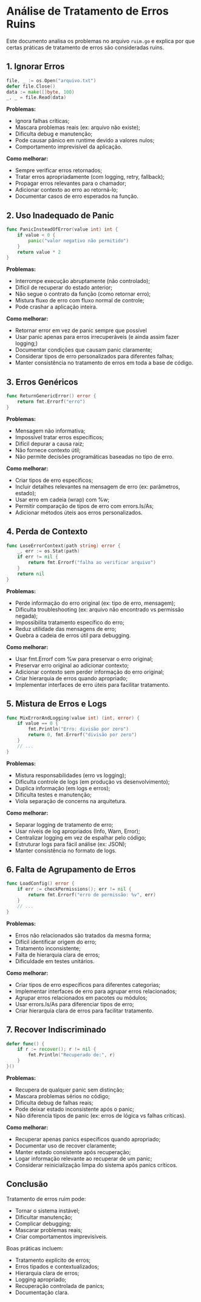 # Análise de Tratamento de Erros Ruins

Este documento analisa os problemas no arquivo `ruim.go` e explica por que certas práticas de tratamento de erros são consideradas ruins.

## 1. Ignorar Erros
```go
file, _ := os.Open("arquivo.txt")
defer file.Close()
data := make([]byte, 100)
_, _ = file.Read(data)
```
**Problemas:**
- Ignora falhas críticas;
- Mascara problemas reais (ex: arquivo não existe);
- Dificulta debug e manutenção;
- Pode causar pânico em runtime devido a valores nulos;
- Comportamento imprevisível da aplicação.

**Como melhorar:**
- Sempre verificar erros retornados;
- Tratar erros apropriadamente (com logging, retry, fallback);
- Propagar erros relevantes para o chamador;
- Adicionar contexto ao erro ao retorná-lo;
- Documentar casos de erro esperados na função.

## 2. Uso Inadequado de Panic
```go
func PanicInsteadOfError(value int) int {
    if value < 0 {
        panic("valor negativo não permitido")
    }
    return value * 2
}
```
**Problemas:**
- Interrompe execução abruptamente (não controlado);
- Difícil de recuperar do estado anterior;
- Não segue o contrato da função (como retornar erro);
- Mistura fluxo de erro com fluxo normal de controle;
- Pode crashar a aplicação inteira.

**Como melhorar:**
- Retornar error em vez de panic sempre que possível
- Usar panic apenas para erros irrecuperáveis (e ainda assim fazer logging;)
- Documentar condições que causam panic claramente;
- Considerar tipos de erro personalizados para diferentes falhas;
- Manter consistência no tratamento de erros em toda a base de código.

## 3. Erros Genéricos
```go
func ReturnGenericError() error {
    return fmt.Errorf("erro")
}
```
**Problemas:**
- Mensagem não informativa;
- Impossível tratar erros específicos;
- Difícil depurar a causa raiz;
- Não fornece contexto útil;
- Não permite decisões programáticas baseadas no tipo de erro.

**Como melhorar:**
- Criar tipos de erro específicos;
- Incluir detalhes relevantes na mensagem de erro (ex: parâmetros, estado);
- Usar erro em cadeia (wrap) com %w;
- Permitir comparação de tipos de erro com errors.Is/As;
- Adicionar métodos úteis aos erros personalizados.

## 4. Perda de Contexto
```go
func LoseErrorContext(path string) error {
    _, err := os.Stat(path)
    if err != nil {
        return fmt.Errorf("falha ao verificar arquivo")
    }
    return nil
}
```
**Problemas:**
- Perde informação do erro original (ex: tipo de erro, mensagem);
- Dificulta troubleshooting (ex: arquivo não encontrado vs permissão negada);
- Impossibilita tratamento específico do erro;
- Reduz utilidade das mensagens de erro;
- Quebra a cadeia de erros útil para debugging.

**Como melhorar:**
- Usar fmt.Errorf com %w para preservar o erro original;
- Preservar erro original ao adicionar contexto;
- Adicionar contexto sem perder informação do erro original;
- Criar hierarquia de erros quando apropriado;
- Implementar interfaces de erro úteis para facilitar tratamento.

## 5. Mistura de Erros e Logs
```go
func MixErrorAndLogging(value int) (int, error) {
    if value == 0 {
        fmt.Println("Erro: divisão por zero")
        return 0, fmt.Errorf("divisão por zero")
    }
    // ...
}
```
**Problemas:**
- Mistura responsabilidades (erro vs logging);
- Dificulta controle de logs (em produção vs desenvolvimento);
- Duplica informação (em logs e erros);
- Dificulta testes e manutenção;
- Viola separação de concerns na arquitetura.

**Como melhorar:**
- Separar logging de tratamento de erro;
- Usar níveis de log apropriados (Info, Warn, Error);
- Centralizar logging em vez de espalhar pelo código;
- Estruturar logs para fácil análise (ex: JSON);
- Manter consistência no formato de logs.

## 6. Falta de Agrupamento de Erros
```go
func LoadConfig() error {
    if err := checkPermissions(); err != nil {
        return fmt.Errorf("erro de permissão: %v", err)
    }
    // ...
}
```
**Problemas:**
- Erros não relacionados são tratados da mesma forma;
- Difícil identificar origem do erro;
- Tratamento inconsistente;
- Falta de hierarquia clara de erros;
- Dificuldade em testes unitários.

**Como melhorar:**
- Criar tipos de erro específicos para diferentes categorias;
- Implementar interfaces de erro para agrupar erros relacionados;
- Agrupar erros relacionados em pacotes ou módulos;
- Usar errors.Is/As para diferenciar tipos de erro;
- Criar hierarquia clara de erros para facilitar tratamento.

## 7. Recover Indiscriminado
```go
defer func() {
    if r := recover(); r != nil {
        fmt.Println("Recuperado de:", r)
    }
}()
```
**Problemas:**
- Recupera de qualquer panic sem distinção;
- Mascara problemas sérios no código;
- Dificulta debug de falhas reais;
- Pode deixar estado inconsistente após o panic;
- Não diferencia tipos de panic (ex: erros de lógica vs falhas críticas).

**Como melhorar:**
- Recuperar apenas panics específicos quando apropriado;
- Documentar uso de recover claramente;
- Manter estado consistente após recuperação;
- Logar informação relevante ao recuperar de um panic;
- Considerar reinicialização limpa do sistema após panics críticos.

## Conclusão

Tratamento de erros ruim pode:
- Tornar o sistema instável;
- Dificultar manutenção;
- Complicar debugging;
- Mascarar problemas reais;
- Criar comportamentos imprevisíveis.

Boas práticas incluem:
- Tratamento explícito de erros;
- Erros tipados e contextualizados;
- Hierarquia clara de erros;
- Logging apropriado;
- Recuperação controlada de panics;
- Documentação clara.